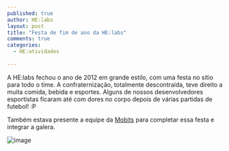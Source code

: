 ```yaml
---
published: true
author: HE:labs
layout: post
title: "Festa de fim de ano da HE:labs"
comments: true
categories:
  - HE:atividades
   
---
```


A HE:labs fechou o ano de 2012 em grande estilo, com uma festa no sítio para todo o time. A confraternização, totalmente descontraída, teve direito a muita comida, bebida e esportes. Alguns de nossos desenvolvedores esportistas ficaram até com dores no corpo depois de várias partidas de futebol! :P

Também estava presente a equipe da [Mobits](http://www.mobits.com.br/) para completar essa festa e integrar a galera.

![image](/blog/images/posts/2013-01-07/sitiobuganville.jpg)